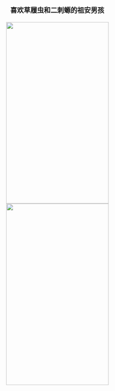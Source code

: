 
<div style="display:flex;justify-content:center;margin-bottom:20px;font-size:18px;font-weight:bold">喜欢草履虫和二刺螈的祖安男孩</div>
<div style="display:flex;align-items:center;flex-wrap:wrap;">
  <div style="margin:0 auto;"><img src="https://cdn.jsdelivr.net/gh/cuijiahuan/Image-hosting-service/Qiyana-1.png" width="275" height="488"></div>
  <div style="margin:0 auto;"><img src="https://cdn.jsdelivr.net/gh/cuijiahuan/Image-hosting-service/Qiyana-2.jpg" width="275" height="488"></div>
</div>
